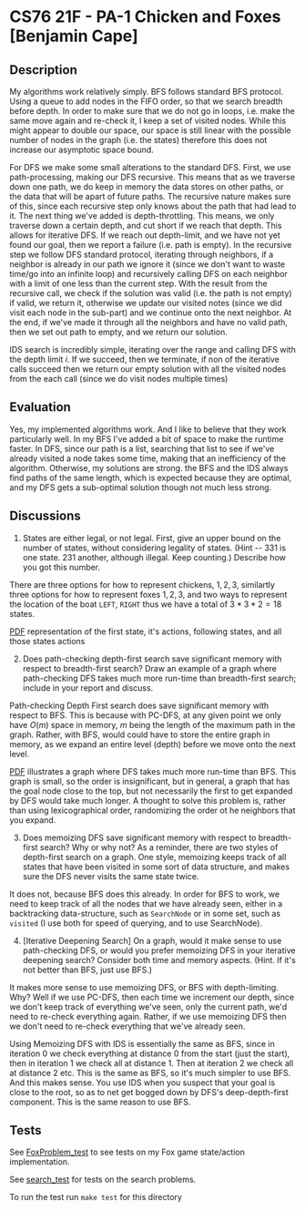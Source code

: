 # CS76 21F - PA-1 Chicken and Foxes [Benjamin Cape]

## Description

My algorithms work relatively simply. BFS follows standard BFS protocol. Using a queue to add nodes in the FIFO order, so that we search breadth before depth. In order to make sure that we do not go in loops, i.e. make the same move again and re-check it, I keep a set of visited nodes. While this might appear to double our space, our space is still linear with the possible number of nodes in the graph (i.e. the states) therefore this does not increase our asymptotic space bound.

For DFS we make some small alterations to the standard DFS. First, we use path-processing, making our DFS recursive. This means that as we traverse down one path, we do keep in memory the data stores on other paths, or the data that will be apart of future paths. The recursive nature makes sure of this, since each recursive step only knows about the path that had lead to it. The next thing we've added is depth-throttling. This means, we only traverse down a certain depth, and cut short if we reach that depth. This allows for iterative DFS. If we reach out depth-limit, and we have not yet found our goal, then we report a failure (i.e. path is empty). In the recursive step we follow DFS standard protocol, iterating through neighbors, if a neighbor is already in our path we ignore it (since we don't want to waste time/go into an infinite loop) and recursively calling DFS on each neighbor with a limit of one less than the current step. With the result from the recursive call, we check if the solution was valid (i.e. the path is not empty) if valid, we return it, otherwise we update our visited notes (since we did visit each node in the sub-part) and we continue onto the next neighbor. At the end, if we've made it through all the neighbors and have no valid path, then we set out path to empty, and we return our solution.

IDS search is incredibly simple, iterating over the range and calling DFS with the depth limit $i$. If we succeed, then we terminate, if non of the iterative calls succeed then we return our empty solution with all the visited nodes from the each call (since we do visit nodes multiple times)

## Evaluation

Yes, my implemented algorithms work. And I like to believe that they work particularly well. In my BFS I've added a bit of space to make the runtime faster. In DFS, since our path is a list, searching that list to see if we've already visited a node takes some time, making that an inefficiency of the algorithm. Otherwise, my solutions are strong. the BFS and the IDS always find paths of the same length, which is expected because they are optimal, and my DFS gets a sub-optimal solution though not much less strong.

## Discussions

1. States are either legal, or not legal. First, give an upper bound on the number of states, without considering legality of states. (Hint -- 331 is one state. 231 another, although illegal. Keep counting.) Describe how you got this number.

There are three options for how to represent chickens, $1,2,3$, similartly three options for how to represent foxes $1,2,3$, and two ways to represent the location of the boat `LEFT`, `RIGHT` thus we have a total of $3 * 3 * 2 = 18$ states.

[PDF](<./PC1 Graphic.pdf>) representation of the first state, it's actions, following states, and all those states actions

2. Does path-checking depth-first search save significant memory with respect to breadth-first search? Draw an example of a graph where path-checking DFS takes much more run-time than breadth-first search; include in your report and discuss.

Path-checking Depth First search does save significant memory with respect to BFS. This is because with PC-DFS, at any given point we only have $O(m)$ space in memory, $m$ being the length of the maximum path in the graph. Rather, with BFS, would could have to store the entire graph in memory, as we expand an entire level (depth) before we move onto the next level.

[PDF](<./PC1 DISC 2.pdf>) illustrates a graph where DFS takes much more run-time than BFS. This graph is small, so the order is insignificant, but in general, a graph that has the goal node close to the top, but not necessarily the first to get expanded by DFS would take much longer. A thought to solve this problem is, rather than using lexicographical order, randomizing the order ot he neighbors that you expand.

3. Does memoizing DFS save significant memory with respect to breadth-first search? Why or why not? As a reminder, there are two styles of depth-first search on a graph. One style, memoizing keeps track of all states that have been visited in some sort of data structure, and makes sure the DFS never visits the same state twice.

It does not, because BFS does this already. In order for BFS to work, we need to keep track of all the nodes that we have already seen, either in a backtracking data-structure, such as `SearchNode` or in some set, such as `visited` (I use both for speed of querying, and to use SearchNode).

4. [Iterative Deepening Search] On a graph, would it make sense to use path-checking DFS, or would you prefer memoizing DFS in your iterative deepening search? Consider both time and memory aspects. (Hint. If it's not better than BFS, just use BFS.)

It makes more sense to use memoizing DFS, or BFS with depth-limiting. Why? Well if we use PC-DFS, then each time we increment our depth, since we don't keep track of everything we've seen, only the current path, we'd need to re-check everything again. Rather, if we use memoizing DFS then we don't need to re-check everything that we've already seen.

Using Memoizing DFS with IDS is essentially the same as BFS, since in iteration 0 we check everything at distance 0 from the start (just the start), then in iteration 1 we check all at distance 1. Then at iteration 2 we check all at distance 2 etc. This is the same as BFS, so it's much simpler to use BFS. And this makes sense. You use IDS when you suspect that your goal is close to the root, so as to net get bogged down by DFS's deep-depth-first component. This is the same reason to use BFS.

## Tests

See [FoxProblem_test](./FoxProblem_test.py) to see tests on my Fox game state/action implementation.

See [search_test](./search_test.py) for tests on the search problems.

To run the test run `make test` for this directory
